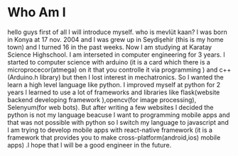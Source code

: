 # Who Am I
hello guys first of all l will introduce myself. who is mevlüt kaan? l was born in Konya at 17 nov. 2004 and l was grew up in Seydişehir (this is my home town) and l turned 16 in the past weeks. Now l am studying at Karatay Science Highschool. I am interseted in computer engineering for 3 years. l started to computer science with arduino (it is a card which there is a microprocecor(atmega) on it that you controlle it via programming )
and c++ (Arduino.h library) but then I lost interest in mechatronics. So l wanted the learn a high level language like python. I improved myself at  python for 2 years l learned to use a lot of frameworks and libraries like flask(website backend developing framework ),opencv(for image processing), Selenyum(for web bots). But after writing a few websites l decided the python is not my language beacuse l want to programming mobile apps and that was not possible with python so l switch my language to javascript and l am trying to develop mobile apps with react-native framework (it is a framework that provides you to make cross-platform(android,ios) mobile apps) .l hope that l will be a good engineer in the future.
